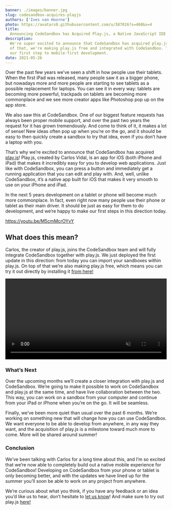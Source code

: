```yaml
---
banner: ./images/banner.jpg
slug: codesandbox-acquires-playjs
authors: ['Ives van Hoorne']
photo: https://avatars0.githubusercontent.com/u/587016?s=460&v=4
title:
  Announcing CodeSandbox has Acquired Play.js, a Native JavaScript IDE for iOS
description:
  We're super excited to announce that CodeSandbox has acquired play.js! On top
  of that, we're making play.js free and integrated with CodeSandbox. This is
  our first step to mobile-first development.
date: 2021-05-26
---
```


Over the past few years we’ve seen a shift in how people use their tablets. When
the first iPad was released, many people saw it as a bigger phone, but nowadays
more and more people are starting to see tablets as a possible replacement for
laptops. You can see it in every way: tablets are becoming more powerful,
trackpads on tablets are becoming more commonplace and we see more creator apps
like Photoshop pop up on the app store.

We also saw this at CodeSandbox. One of our biggest feature requests has always
been proper mobile support, and over the past two years the request for it has
grown tremendously. And come to think of it, it makes a lot of sense! New ideas
often pop up when you’re on the go, and it should be easy to then quickly create
a sandbox to try that idea, even if you don’t have a laptop with you.

That’s why we’re excited to announce that CodeSandbox has acquired
[play.js](https://playdotjs.com/)! Play.js, created by Carlos Vidal, is an app
for iOS (both iPhone and iPad) that makes it incredibly easy for you to develop
web applications. Just like with CodeSandbox, you can press a button and
immediately get a running application that you can edit and play with. And,
well, unlike CodeSandbox, it’s a native app built for iOS that makes it very
smooth to use on your iPhone and iPad.

In the next 5 years development on a tablet or phone will become much more
commonplace. In fact, even right now many people use their phone or tablet as
their main driver. It should be just as easy for them to do development, and
we’re happy to make our first steps in this direction today.

https://youtu.be/M5cmMcrOYvY

## What does this mean?

Carlos, the creator of play.js, joins the CodeSandbox team and will fully
integrate CodeSandbox together with play.js. We just deployed the first update
in this direction: from today you can import your sandboxes within play.js. On
top of that we’re also making play.js free, which means you can try it out
directly by installing it
[from here!](https://apps.apple.com/us/app/play-js-javascript-ide/id1423330822)

<video autoplay loop muted playsinline width="100%">
  <source src="./images/playjs.webm" type="video/webm">
  <source src="./images/playjs.mp4" type="video/mp4">
</video>

### What’s Next

Over the upcoming months we’ll create a closer integration with play.js and
CodeSandbox. We’re going to make it possible to work on CodeSandbox and play.js
at the same time, and have live collaboration between the two. This way, you can
work on a sandbox from your computer and continue from your iPad or iPhone when
you’re on the go. It will be seamless.

Finally, we’ve been more quiet than usual over the past 6 months. We’re working
on something new that will change how you can use CodeSandbox. We want everyone
to be able to develop from anywhere, in any way they want, and the acquisition
of play.js is a milestone toward much more to come. More will be shared around
summer!

### Conclusion

We’ve been talking with Carlos for a long time about this, and I’m so excited
that we’re now able to completely build out a native mobile experience for
CodeSandbox! Developing on CodeSandbox from your phone or tablet is only
becoming better, and with the updates we have lined up for the summer you’ll
soon be able to work on any project from anywhere.

We’re curious about what you think, if you have any feedback or an idea you’d
like us to hear, don’t hesitate to [let us know](mailto:support@codesandbox.io)!
And make sure to try out play.js
[here!](https://apps.apple.com/us/app/play-js-javascript-ide/id1423330822)
